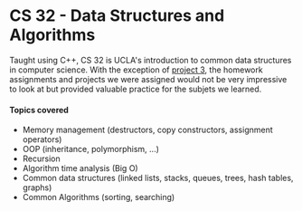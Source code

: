 # CS 32 - Data Structures and Algorithms

Taught using C++, CS 32 is UCLA's introduction to common data structures in computer science. With the exception of [project 3](https://github.com/elliotfouts/UCLA-Work/tree/master/CS%2032%20-%20Data%20Structures%20and%20Algorithms), the homework assignments and projects we were assigned would not be very impressive to look at but provided valuable practice for the subjets we learned.
#### Topics covered 
* Memory management (destructors, copy constructors, assignment operators)
* OOP (inheritance, polymorphism, ...)
* Recursion
* Algorithm time analysis (Big O)
* Common data structures (linked lists, stacks, queues, trees, hash tables, graphs)
* Common Algorithms (sorting, searching)
